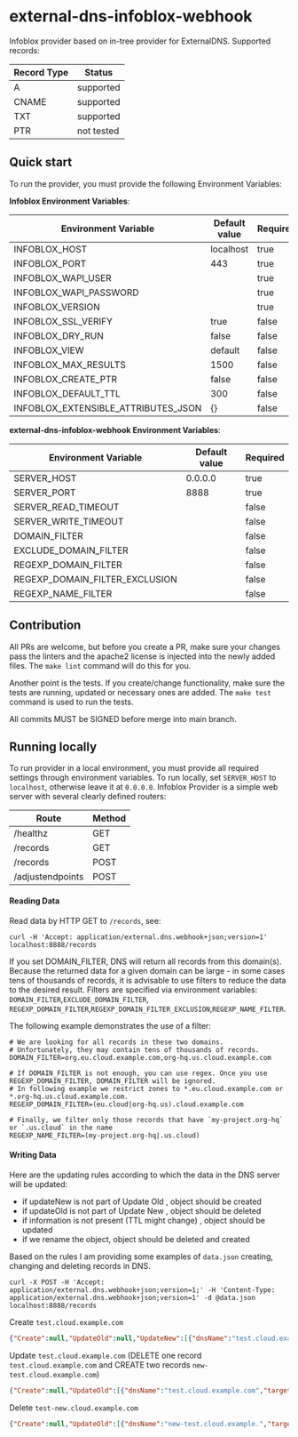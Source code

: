 # external-dns-infoblox-webhook

Infoblox provider based on in-tree provider for ExternalDNS. Supported records:

| Record Type | Status     |
|-------------|------------|
| A           | supported  |
| CNAME       | supported  |
| TXT         | supported  |
| PTR         | not tested |


## Quick start

To run the provider, you must provide the following Environment Variables:

**Infoblox Environment Variables**:

| Environment Variable                | Default value | Required |
|-------------------------------------|---------------|----------|
| INFOBLOX_HOST                       | localhost     | true     |
| INFOBLOX_PORT                       | 443           | true     |
| INFOBLOX_WAPI_USER                  |               | true     |
| INFOBLOX_WAPI_PASSWORD              |               | true     |
| INFOBLOX_VERSION                    |               | true     |
| INFOBLOX_SSL_VERIFY                 | true          | false    |
| INFOBLOX_DRY_RUN                    | false         | false    |
| INFOBLOX_VIEW                       | default       | false    |
| INFOBLOX_MAX_RESULTS                | 1500          | false    |
| INFOBLOX_CREATE_PTR                 | false         | false    |
| INFOBLOX_DEFAULT_TTL                | 300           | false    |
| INFOBLOX_EXTENSIBLE_ATTRIBUTES_JSON | {}            | false    |


**external-dns-infoblox-webhook Environment Variables**:

| Environment Variable           | Default value | Required |
|--------------------------------|---------------|----------|
| SERVER_HOST                    | 0.0.0.0       | true     |
| SERVER_PORT                    | 8888          | true     |   
| SERVER_READ_TIMEOUT            |               | false    |
| SERVER_WRITE_TIMEOUT           |               | false    |
| DOMAIN_FILTER                  |               | false    |
| EXCLUDE_DOMAIN_FILTER          |               | false    |
| REGEXP_DOMAIN_FILTER           |               | false    |
| REGEXP_DOMAIN_FILTER_EXCLUSION |               | false    |
| REGEXP_NAME_FILTER             |               | false    |


## Contribution
All PRs are welcome, but before you create a PR, make sure your changes pass the linters and the apache2 license is 
injected into the newly added files. The `make lint` command will do this for you. 

Another point is the tests. If you create/change functionality, make sure the tests are running, updated or necessary ones 
are added. The `make test` command is used to run the tests.

All commits MUST be SIGNED before merge into main branch.

## Running locally

To run provider in a local environment, you must provide all required settings through environment variables.
To run locally, set `SERVER_HOST` to `localhost`, otherwise leave it at `0.0.0.0`.
Infoblox Provider is a simple web server with several clearly defined routers:

| Route            | Method |
|------------------|--------|
| /healthz         | GET    |
| /records         | GET    |
| /records         | POST   |
| /adjustendpoints | POST   |

#### Reading Data
Read data by HTTP GET to `/records`, see:
```shell
curl -H 'Accept: application/external.dns.webhook+json;version=1' localhost:8888/records
```
If you set DOMAIN_FILTER, DNS will return all records from this domain(s). Because the returned data for a given
domain can be large - in some cases tens of thousands of records, it is advisable to use filters to reduce the 
data to the desired result. Filters are specified via environment variables: `DOMAIN_FILTER`,`EXCLUDE_DOMAIN_FILTER`,
`REGEXP_DOMAIN_FILTER`,`REGEXP_DOMAIN_FILTER_EXCLUSION`,`REGEXP_NAME_FILTER`.

The following example demonstrates the use of a filter:
```shell
# We are looking for all records in these two domains. 
# Unfortunately, they may contain tens of thousands of records.
DOMAIN_FILTER=org.eu.cloud.example.com,org-hq.us.cloud.example.com

# If DOMAIN_FILTER is not enough, you can use regex. Once you use REGEXP_DOMAIN_FILTER, DOMAIN_FILTER will be ignored.
# In following example we restrict zones to *.eu.cloud.example.com or *.org-hq.us.cloud.example.com.
REGEXP_DOMAIN_FILTER=(eu.cloud|org-hq.us).cloud.example.com

# Finally, we filter only those records that have `my-project.org-hq` or `.us.cloud` in the name
REGEXP_NAME_FILTER=(my-project.org-hq|.us.cloud)
```

#### Writing Data

Here are the updating rules according to which the data in the DNS server will be updated:

- if updateNew is not part of Update Old , object should be created
- if updateOld is not part of Update New , object should be deleted
- if information is not present (TTL might change) , object should be updated
- if we rename the object, object should be deleted and created


Based on the rules I am providing some examples of `data.json` creating, changing and deleting records in DNS.

```shell
curl -X POST -H 'Accept: application/external.dns.webhook+json;version=1;' -H 'Content-Type: application/external.dns.webhook+json;version=1' -d @data.json localhost:8888/records
```

Create `test.cloud.example.com`
```json
{"Create":null,"UpdateOld":null,"UpdateNew":[{"dnsName":"test.cloud.example.com","targets":["1.3.2.1"],"recordType":"A","recordTTL":300}],"Delete":null}
```

Update `test.cloud.example.com` (DELETE one record `test.cloud.example.com` and CREATE two records `new-test.cloud.example.com`)
```json
{"Create":null,"UpdateOld":[{"dnsName":"test.cloud.example.com","targets":["1.3.2.1"],"recordType":"A","recordTTL":300}],"UpdateNew":[{"dnsName":"new-test.cloud.example.com","targets":["1.2.3.4","4.3.2.1"],"recordType":"A","recordTTL":300}],"Delete":null}
```

Delete `test-new.cloud.example.com`
```json
{"Create":null,"UpdateOld":[{"dnsName":"new-test.cloud.example.","targets":["1.2.3.4","4.3.2.1"],"recordType":"A","recordTTL":300}],"UpdateNew":null,"Delete":null}
```
